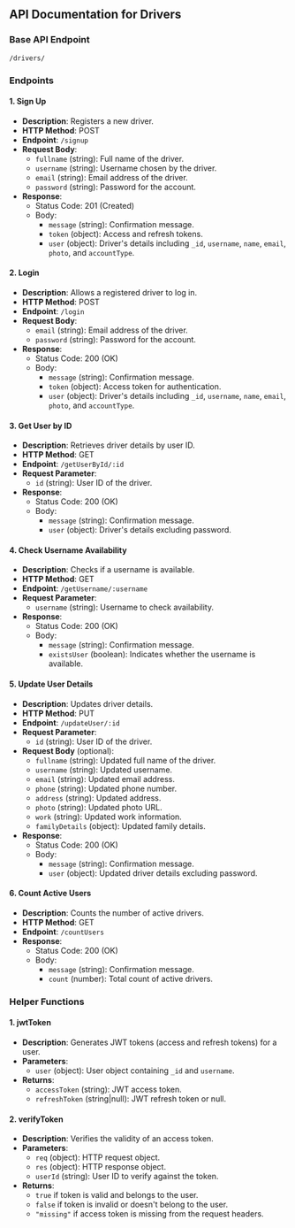 ## API Documentation for Drivers

### Base API Endpoint

```
/drivers/
```

### Endpoints

#### 1. Sign Up

- **Description**: Registers a new driver.
- **HTTP Method**: POST
- **Endpoint**: `/signup`
- **Request Body**:
  - `fullname` (string): Full name of the driver.
  - `username` (string): Username chosen by the driver.
  - `email` (string): Email address of the driver.
  - `password` (string): Password for the account.
- **Response**:
  - Status Code: 201 (Created)
  - Body:
    - `message` (string): Confirmation message.
    - `token` (object): Access and refresh tokens.
    - `user` (object): Driver's details including `_id`, `username`, `name`, `email`, `photo`, and `accountType`.

#### 2. Login

- **Description**: Allows a registered driver to log in.
- **HTTP Method**: POST
- **Endpoint**: `/login`
- **Request Body**:
  - `email` (string): Email address of the driver.
  - `password` (string): Password for the account.
- **Response**:
  - Status Code: 200 (OK)
  - Body:
    - `message` (string): Confirmation message.
    - `token` (object): Access token for authentication.
    - `user` (object): Driver's details including `_id`, `username`, `name`, `email`, `photo`, and `accountType`.

#### 3. Get User by ID

- **Description**: Retrieves driver details by user ID.
- **HTTP Method**: GET
- **Endpoint**: `/getUserById/:id`
- **Request Parameter**:
  - `id` (string): User ID of the driver.
- **Response**:
  - Status Code: 200 (OK)
  - Body:
    - `message` (string): Confirmation message.
    - `user` (object): Driver's details excluding password.

#### 4. Check Username Availability

- **Description**: Checks if a username is available.
- **HTTP Method**: GET
- **Endpoint**: `/getUsername/:username`
- **Request Parameter**:
  - `username` (string): Username to check availability.
- **Response**:
  - Status Code: 200 (OK)
  - Body:
    - `message` (string): Confirmation message.
    - `existsUser` (boolean): Indicates whether the username is available.

#### 5. Update User Details

- **Description**: Updates driver details.
- **HTTP Method**: PUT
- **Endpoint**: `/updateUser/:id`
- **Request Parameter**:
  - `id` (string): User ID of the driver.
- **Request Body** (optional):
  - `fullname` (string): Updated full name of the driver.
  - `username` (string): Updated username.
  - `email` (string): Updated email address.
  - `phone` (string): Updated phone number.
  - `address` (string): Updated address.
  - `photo` (string): Updated photo URL.
  - `work` (string): Updated work information.
  - `familyDetails` (object): Updated family details.
- **Response**:
  - Status Code: 200 (OK)
  - Body:
    - `message` (string): Confirmation message.
    - `user` (object): Updated driver details excluding password.

#### 6. Count Active Users

- **Description**: Counts the number of active drivers.
- **HTTP Method**: GET
- **Endpoint**: `/countUsers`
- **Response**:
  - Status Code: 200 (OK)
  - Body:
    - `message` (string): Confirmation message.
    - `count` (number): Total count of active drivers.

### Helper Functions

#### 1. jwtToken

- **Description**: Generates JWT tokens (access and refresh tokens) for a user.
- **Parameters**:
  - `user` (object): User object containing `_id` and `username`.
- **Returns**:
  - `accessToken` (string): JWT access token.
  - `refreshToken` (string|null): JWT refresh token or null.

#### 2. verifyToken

- **Description**: Verifies the validity of an access token.
- **Parameters**:
  - `req` (object): HTTP request object.
  - `res` (object): HTTP response object.
  - `userId` (string): User ID to verify against the token.
- **Returns**:
  - `true` if token is valid and belongs to the user.
  - `false` if token is invalid or doesn't belong to the user.
  - `"missing"` if access token is missing from the request headers.
